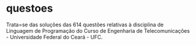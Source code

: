 # questoes
Trata=se das soluções das 614 questões relativas à disciplina de Linguagem de Programação do Curso de Engenharia de Telecomunicações - Universidade Federal do Ceará - UFC.

